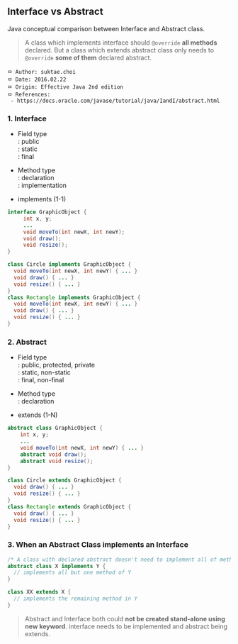 ## Interface vs Abstract
Java conceptual comparison between Interface and Abstract class.

>A class which implements interface should `@override` **all methods** declared. But a class which extends abstract class only needs to `@override` **some of them** declared abstract.

```
ㅁ Author: suktae.choi
ㅁ Date: 2016.02.22
ㅁ Origin: Effective Java 2nd edition
ㅁ References:
 - https://docs.oracle.com/javase/tutorial/java/IandI/abstract.html
```

### 1. Interface
  - Field type<br>
  : public<br>
  : static<br>
  : final

  - Method type<br>
  : declaration<br>
  : implementation

  - implements (1-1)

```java
interface GraphicObject {
     int x, y;
     ...
     void moveTo(int newX, int newY);
     void draw();
     void resize();
}
```

```java
class Circle implements GraphicObject {
  void moveTo(int newX, int newY) { ... }
  void draw() { ... }
  void resize() { ... }
}
class Rectangle implements GraphicObject {
  void moveTo(int newX, int newY) { ... }
  void draw() { ... }
  void resize() { ... }
}
```

### 2. Abstract
  - Field type<br>
  : public, protected, private<br>
  : static, non-static<br>
  : final, non-final

  - Method type<br>
  : declaration

  - extends (1-N)

```java
abstract class GraphicObject {
    int x, y;
    ...
    void moveTo(int newX, int newY) { ... }
    abstract void draw();
    abstract void resize();
}
```

```java
class Circle extends GraphicObject {
  void draw() { ... }
  void resize() { ... }
}
class Rectangle extends GraphicObject {
  void draw() { ... }
  void resize() { ... }
}
```

### 3. When an Abstract Class implements an Interface

```java
/* A class with declared abstract doesn't need to implement all of methods in interface not like normal class */
abstract class X implements Y {
  // implements all but one method of Y
}

class XX extends X {
  // implements the remaining method in Y
}
```

> Abstract and Interface both could **not be created stand-alone using new keyword**. interface needs to be implemented and abstract being extends.
